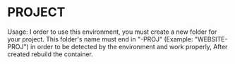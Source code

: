 # PROJECT

Usage:
I order to use this environment, you must create a new folder for your project. This folder's name must end in "-PROJ" (Example: "WEBSITE-PROJ") in order to be detected by the environment and work properly, After created rebuild the container.